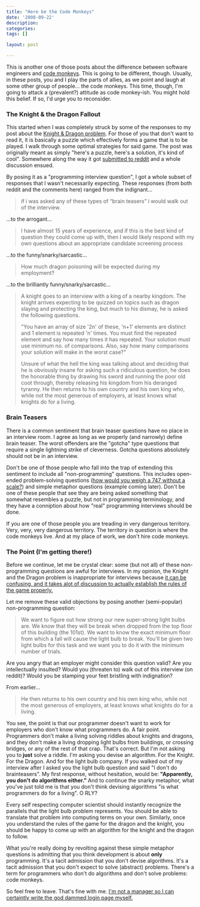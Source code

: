 ```yaml
---
title: "Here be the Code Monkeys"
date: '2008-09-22'
description:
categories:
tags: []

layout: post

---
```

This is another one of those posts about the difference between software engineers and <a href="http://en.wikipedia.org/wiki/Code_monkey">code monkeys</a>. This is going to be different, though. Usually, in these posts, you and I play the parts of allies, as we point and laugh at some other group of people... the code monkeys. This time, though, I'm going to attack a (prevalent?) attitude as code monkey-ish. You might hold this belief. If so, I'd urge you to reconsider.
<h3><strong>The Knight &amp; the Dragon Fallout</strong></h3>
This started when I was completely struck by some of the responses to my post about the <a href="http://lbrandy.com/blog/2008/08/a-programming-interview-question-explored/">Knight &amp; Dragon problem</a>. For those of you that don't want to read it, it is basically a puzzle which effectively forms a game that is to be played. I walk through some optimal strategies for said game. The post was originally meant as simply "here's a puzzle, here's a solution, it's kind of cool". Somewhere along the way it got <a href="http://www.reddit.com/r/programming/comments/71t12/a_programming_interview_question_explored/">submitted to reddit</a> and a whole discussion ensued.

By posing it as a "programming interview question", I got a whole subset of responses that I wasn't necessarily expecting. These responses (from both reddit and the comments here) ranged from the indignant...

> if i was asked any of these types of “brain teasers” i would walk out of the interview.

...to the arrogant...

> I have almost 15 years of experience, and if this is the best kind of question they could come up with, then I would likely respond with my own questions about an appropriate candidate screening process

...to the funny/snarky/sarcastic...

> How much dragon poisoning will be expected during my employment?

...to the brilliantly funny/snarky/sarcastic...

> A knight goes to an interview with a king of a nearby kingdom. The knight arrives expecting to be quizzed on topics such as dragon slaying and protecting the king, but much to his dismay, he is asked the following questions.
>
> "You have an array of size '2n' of these, 'n+1' elements are distinct and 1 element is repeated 'n' times. You must find the repeated element and say how many times it has repeated. Your solution must use minimum no. of comparisons. Also, say how many comparisons your solution will make in the worst case?"
> 
> Unsure of what the hell the king was talking about and deciding that he is obviously insane for asking such a ridiculous question, he does the honorable thing by drawing his sword and running the poor old coot through, thereby releasing his kingdom from his deranged tyranny. He then returns to his own country and his own king who, while not the most generous of employers, at least knows what knights do for a living.

<h3><strong>Brain Teasers</strong></h3>
There is a common sentiment that brain teaser questions have no place in an interview room. I agree as long as we properly (and narrowly) define brain teaser. The worst offenders are the "gotcha" type questions that require a single lightning strike of cleverness. Gotcha questions absolutely should not be in an interview.

Don't be one of those people who fall into the trap of extending this sentiment to include all "non-programming" questions. This includes open-ended problem-solving questions (<a href="http://lbrandy.com/blog/2008/09/weighing-a-747-in-an-interview/">how would you weigh a 747 without a scale?</a>) and simple metaphor questions (example coming later). Don't be one of these people that see they are being asked something that somewhat resembles a puzzle, but not in programming terminology, and they have a conniption about how "real" programming interviews should be done.

If you are one of those people you are treading in very dangerous territory. Very, very, very dangerous territory. The territory in question is where the code monkeys live. And at my place of work, we don't hire code monkeys.
<h3><strong>The Point (I'm getting there!)</strong></h3>
Before we continue, let me be crystal clear: some (but not all) of these non-programming questions are awful for interviews. In my opinion, the Knight and the Dragon problem is inappropriate for interviews because <a href="http://www.reddit.com/r/programming/comments/71t12/a_programming_interview_question_explored/c05gp1v">it can be confusing, and it takes alot of discussion to actually establish the rules of the game properly.
</a>

Let me remove these valid objections by posing another (semi-popular) non-programming question:

> We want to figure out how strong our new super-strong light bulbs are. We know that they will be break when dropped from the top floor of this building (the 101st). We want to know the exact minimum floor from which a fall will cause the light bulb to break. You'll be given two light bulbs for this task and we want you to do it with the minimum number of trials.

Are you angry that an employer might consider this question valid? Are you intellectually insulted? Would you (threaten to) walk out of this interview (on reddit)? Would you be stamping your feet bristling with indignation?

From earlier...

> He then returns to his own country and his own king who, while not the most generous of employers, at least knows what knights do for a living.

You see, the point is that our programmer doesn't want to work for employers who don't know what programmers do. A fair point. Programmers don't make a living solving riddles about knights and dragons, and they don't make a living dropping light bulbs from buildings, or crossing bridges, or any of the rest of that crap. That's correct. But I'm not asking you to<strong> just</strong> solve a riddle. I'm asking you devise an algorithm. For the Knight. For the Dragon. And for the light bulb company. If you walked out of my interview after I asked you the light bulb question and said "I don't do brainteasers". My first response, without hesitation, would be:<strong> "Apparently, you don't do algorithms either." </strong>And to continue the snarky metaphor, what you've just told me is that you don't think devising algorithms "is what programmers do for a living". O RLY?

Every self respecting computer scientist should instantly recognize the parallels that the light bulb problem represents. You should be able to translate that problem into computing terms on your own. Similarly, once you understand the rules of the game for the dragon and the knight, you should be happy to come up with an algorithm for the knight and the dragon to follow.

What you're really doing by revolting against these simple metaphor questions is admitting that you think development is about <strong>only </strong>programming. It's a tacit admission that you don't devise algorithms. It's a tacit admission that you don't expect to solve (abstract) problems. There's a term for programmers who don't do algorithms and don't solve problems: code monkeys.

So feel free to leave. That's fine with me. <a href="http://www.jonathancoulton.com/mp3/Code%20Monkey.mp3">I'm not a manager so I can certaintly write the god dammed login page myself.</a>